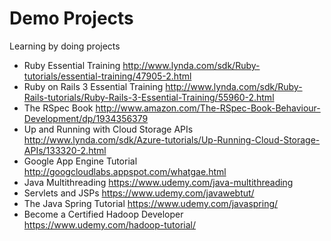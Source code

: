 Demo Projects
=============

Learning by doing projects

* Ruby Essential Training http://www.lynda.com/sdk/Ruby-tutorials/essential-training/47905-2.html
* Ruby on Rails 3 Essential Training http://www.lynda.com/sdk/Ruby-Rails-tutorials/Ruby-Rails-3-Essential-Training/55960-2.html
* The RSpec Book http://www.amazon.com/The-RSpec-Book-Behaviour-Development/dp/1934356379
* Up and Running with Cloud Storage APIs http://www.lynda.com/sdk/Azure-tutorials/Up-Running-Cloud-Storage-APIs/133320-2.html
* Google App Engine Tutorial http://googcloudlabs.appspot.com/whatgae.html
* Java Multithreading https://www.udemy.com/java-multithreading
* Servlets and JSPs https://www.udemy.com/javawebtut/
* The Java Spring Tutorial https://www.udemy.com/javaspring/
* Become a Certified Hadoop Developer https://www.udemy.com/hadoop-tutorial/
